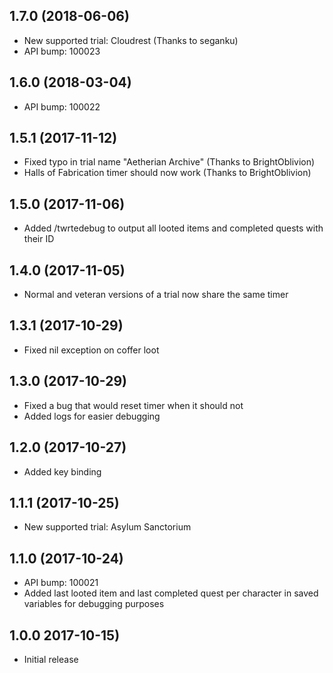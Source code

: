 ## 1.7.0 (2018-06-06)
- New supported trial: Cloudrest (Thanks to seganku)
- API bump: 100023

## 1.6.0 (2018-03-04)
- API bump: 100022

## 1.5.1 (2017-11-12)
- Fixed typo in trial name "Aetherian Archive" (Thanks to BrightOblivion)
- Halls of Fabrication timer should now work (Thanks to BrightOblivion)

## 1.5.0 (2017-11-06)
- Added /twrtedebug to output all looted items and completed quests with their ID

## 1.4.0 (2017-11-05)
- Normal and veteran versions of a trial now share the same timer

## 1.3.1 (2017-10-29)
- Fixed nil exception on coffer loot

## 1.3.0 (2017-10-29)
- Fixed a bug that would reset timer when it should not
- Added logs for easier debugging

## 1.2.0 (2017-10-27)
- Added key binding

## 1.1.1 (2017-10-25)
- New supported trial: Asylum Sanctorium

## 1.1.0 (2017-10-24)
- API bump: 100021
- Added last looted item and last completed quest per character in saved variables for debugging purposes

## 1.0.0 2017-10-15)
- Initial release
